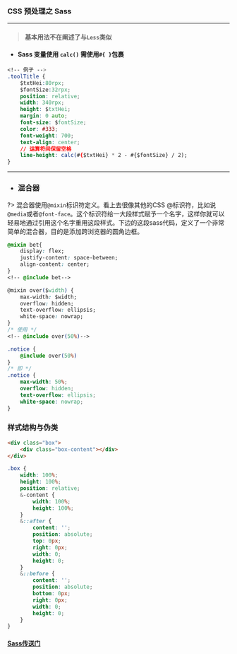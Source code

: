 ### CSS 预处理之 Sass

---

>####  基本用法不在阐述了与`Less`类似


- ####  Sass 变量使用 `calc()` 需使用` #{ } `包裹

```css
<!-- 例子 -->
.toolTitle {
	$txtHei:80rpx;
	$fontSize:32rpx;
	position: relative;
	width: 340rpx;
	height: $txtHei;
	margin: 0 auto;
	font-size: $fontSize;
	color: #333;
	font-weight: 700;
	text-align: center;
    // 运算符间保留空格 
	line-height: calc(#{$txtHei} * 2 - #{$fontSize} / 2);
}
```

---

- ### 混合器

?> 混合器使用`@mixin`标识符定义。看上去很像其他的CSS @标识符，比如说`@media`或者`@font-face`。这个标识符给一大段样式赋予一个名字，这样你就可以轻易地通过引用这个名字重用这段样式。下边的这段sass代码，定义了一个非常简单的混合器，目的是添加跨浏览器的圆角边框。

```css
@mixin bet{
	display: flex;
	justify-content: space-between;
	align-content: center;
}
<!-- @include bet-->

@mixin over($width) {
	max-width: $width;
	overflow: hidden;
	text-overflow: ellipsis;
	white-space: nowrap;
}
/* 使用 */
<!-- @include over(50%)-->
```

```css
.notice {
    @include over(50%)
}
/* 即 */
.notice {
    max-width: 50%;
	overflow: hidden;
	text-overflow: ellipsis;
	white-space: nowrap;
}
```

### 样式结构与伪类

```html
<div class="box">
	<div class="box-content"></div>
</div>
```

```css
.box {
	width: 100%;
	height: 100%;
	position: relative;
	&-content {
		width: 100%;
		height: 100%;
	}
	&::after {
		content: '';
		position: absolute;
		top: 0px;
		right: 0px;
		width: 0;
		height: 0;
	}
	&::before {
		content: '';
		position: absolute;
		bottom: 0px;
		right: 0px;
		width: 0;
		height: 0;
	}
}
```

#### [Sass传送门](https://www.sass.hk/guide/)

<style>
/* @import url('static/css/vueCode.css'); */
</style>